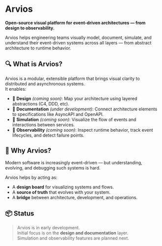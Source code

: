 # Arvios

**Open-source visual platform for event-driven architectures — from design to observability.**

Arvios helps engineering teams visually model, document, simulate, and understand their event-driven systems across all layers — from abstract architecture to runtime behavior.

## 🔍 What is Arvios?

Arvios is a modular, extensible platform that brings visual clarity to distributed and asynchronous systems.  
It enables:

- 📐 **Design** _(coming soon)_: Map your architecture using layered abstractions (C4, DDD, etc).
- 🧾 **Documentation** _(under development)_: Connect architecture elements to specifications like AsyncAPI and OpenAPI.
- 🎯 **Simulation** _(coming soon)_: Visualize the flow of events and interactions between services.
- 👀 **Observability** _(coming soon)_: Inspect runtime behavior, track event lifecycles, and detect failure points.

## 🧱 Why Arvios?

Modern software is increasingly event-driven — but understanding, evolving, and debugging such systems is hard.

Arvios helps by acting as:

- A **design board** for visualizing systems and flows.
- A **source of truth** that evolves with your system.
- A **bridge** between architecture, development, and operations.

## 📦 Status

> Arvios is in early development.  
> Initial focus is on the **design and documentation** layer.  
> Simulation and observability features are planned next.
